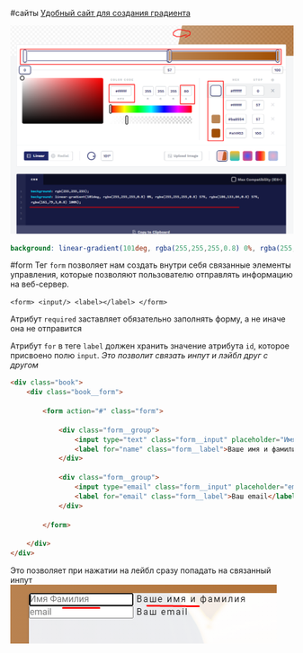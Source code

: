 #сайты
[Удобный сайт для создания градиента](https://cssgradient.io/)

![](_png/Pasted%20image%2020221014170800.png)

```SCSS
background: linear-gradient(101deg, rgba(255,255,255,0.8) 0%, rgba(255,255,255,0.8) 57%, rgba(186,133,84,0.8) 57%, rgba(161,79,3,0.8) 100%);
```

#form
Тег `form` позволяет нам создать внутри себя связанные элементы управления, которые позволяют пользователю отправлять информацию на веб-сервер.

`<form> <input/> <label></label> </form>`

Атрибут `required` заставляет обязательно заполнять форму, а не иначе она не отправится 

Атрибут `for` в теге `label` должен хранить значение атрибута `id`, которое присвоено полю `input`. *Это позволит связать инпут и лэйбл друг с другом*

```HTML
<div class="book">
	<div class="book__form">
	
		<form action="#" class="form">
			
			<div class="form__group">
				<input type="text" class="form__input" placeholder="Имя Фамилия" id="name" required>
				<label for="name" class="form__label">Ваше имя и фамилия</label>
			</div>
			
			<div class="form__group">
				<input type="email" class="form__input" placeholder="email" id="email" required>
				<label for="email" class="form__label">Ваш email</label>
			</div>
			
	    </form>
	    
	</div>
</div>
```
Это позволяет при нажатии на лейбл сразу попадать на связанный инпут
![](_png/Pasted%20image%2020221014182623.png)